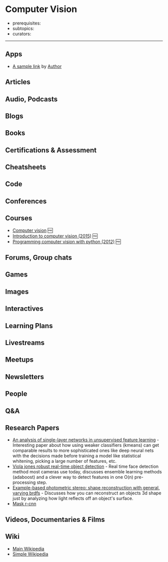 # Computer Vision

- prerequisites:
- subtopics:
- curators:

------

## Apps

- [A sample link](https://example/) by [Author](#people)

## Articles

## Audio, Podcasts

## Blogs

## Books

## Certifications & Assessment

## Cheatsheets

## Code

## Conferences

## Courses

- [Computer vision](http://crcv.ucf.edu/courses/CAP5415/) 🆓
- [Introduction to computer vision (2015)](http://www.cs.cornell.edu/courses/cs4670/2015sp/lectures/lectures.html) 🆓
- [Programming computer vision with python (2012)](http://programmingcomputervision.com/) 🆓

## Forums, Group chats

## Games

## Images

## Interactives

## Learning Plans

## Livestreams

## Meetups

## Newsletters

## People

## Q&A

## Research Papers

- [An analysis of single-layer networks in unsupervised feature learning](http://ai.stanford.edu/%7Eacoates/papers/coatesleeng_aistats_2011.pdf) - Interesting paper about how using weaker classifiers (kmeans) can get comparable results to more sophisticated ones like deep neural nets with the decisions made before training a model like statistical whitening, picking a large number of features, etc.
- [Viola jones robust real-time object detection](http://www.swarthmore.edu/NatSci/mzucker1/papers/violaJones_IJCV.pdf) - Real time face detection method most cameras use today, discusses ensemble learning methods (adaboost) and a clever way to detect features in one O(n) pre-processing step.
- [Example-based photometric stereo: shape reconstruction with general, varying brdfs](http://grail.cs.washington.edu/projects/sam/HertzmannSeitzPAMI2005.pdf) - Discusses how you can reconstruct an objects 3d shape just by analyzing how light reflects off an object's surface.
- [Mask r-cnn](https://arxiv.org/abs/1703.06870)

## Videos, Documentaries & Films

## Wiki
- [Main Wikipedia](https://en.wikipedia.org/wiki/Computer_vision)
- [Simple Wikipedia](https://simple.wikipedia.org/wiki/Computer_vision)
